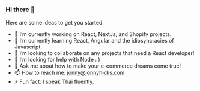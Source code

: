### Hi there 👋


Here are some ideas to get you started:

- 🔭 I’m currently working on React, NextJs, and Shopify projects.
- 🌱 I’m currently learning React, Angular and the idiosyncracies of Javascript.
- 👯 I’m looking to collaborate on any projects that need a React developer!
- 🤔 I’m looking for help with Node : )
- 💬 Ask me about how to make your e-commerce dreams come true!
- 📫 How to reach me: jonny@jonnyhicks.com  
- ⚡ Fun fact: I speak Thai fluently.
